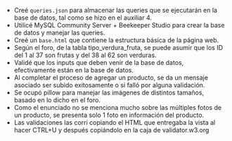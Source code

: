 - Creé ``queries.json`` para almacenar las queries que se ejecutarán en la base de datos, tal como se hizo en el auxiliar 4.
- Utilicé MySQL Community Server + Beekeeper Studio para crear la base de datos y manejar las queries.
- Creé un ``base.html`` que contiene la estructura básica de la página web.
- Según el foro, de la tabla tipo_verdura_fruta, se puede asumir que los ID del 1 al 37 son frutas y del 38 al 62 son verduras.
- Validé que los inputs que deben venir de la base de datos, efectivamente están en la base de datos.
- Al completar el proceso de agregar un producto, se da un mensaje asociado ser subido exitosamente o si falló por alguna validación.
- Se ocupó pillow para manejar las imágenes de distintos tamaños, basado en lo dicho en el foro.
- Como el enunciado no se menciona mucho sobre las múltiples fotos de un producto, se presenta solo 1 foto en información del producto.
- Las validaciones las corrí copiando el HTML que entregaba la vista al hacer CTRL+U y después copiándolo en la caja de validator.w3.org